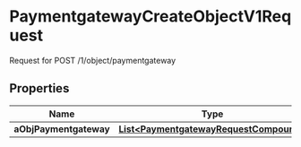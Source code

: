 

# PaymentgatewayCreateObjectV1Request

Request for POST /1/object/paymentgateway

## Properties

| Name | Type | Description | Notes |
|------------ | ------------- | ------------- | -------------|
|**aObjPaymentgateway** | [**List&lt;PaymentgatewayRequestCompound&gt;**](PaymentgatewayRequestCompound.md) |  |  |



